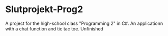 # Slutprojekt-Prog2
A project for the high-school class "Programming 2" in C#. 
An applicationn with a chat function and tic tac toe.
Unfinished
